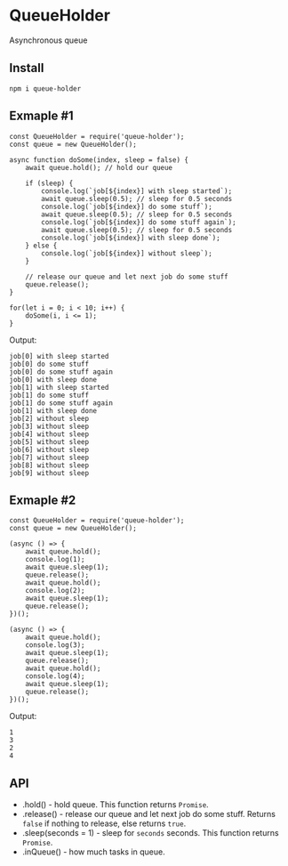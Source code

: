 # QueueHolder
Asynchronous queue

## Install
```
npm i queue-holder
```

## Exmaple #1

```
const QueueHolder = require('queue-holder');
const queue = new QueueHolder();

async function doSome(index, sleep = false) {
    await queue.hold(); // hold our queue

    if (sleep) {
        console.log(`job[${index}] with sleep started`);
        await queue.sleep(0.5); // sleep for 0.5 seconds
        console.log(`job[${index}] do some stuff`);
        await queue.sleep(0.5); // sleep for 0.5 seconds
        console.log(`job[${index}] do some stuff again`);
        await queue.sleep(0.5); // sleep for 0.5 seconds
        console.log(`job[${index}] with sleep done`);
    } else {
        console.log(`job[${index}] without sleep`);
    }

    // release our queue and let next job do some stuff
    queue.release();
}

for(let i = 0; i < 10; i++) {
    doSome(i, i <= 1);
}
```

Output:
```
job[0] with sleep started
job[0] do some stuff
job[0] do some stuff again
job[0] with sleep done
job[1] with sleep started
job[1] do some stuff
job[1] do some stuff again
job[1] with sleep done
job[2] without sleep
job[3] without sleep
job[4] without sleep
job[5] without sleep
job[6] without sleep
job[7] without sleep
job[8] without sleep
job[9] without sleep
```

## Exmaple #2

```
const QueueHolder = require('queue-holder');
const queue = new QueueHolder();

(async () => {
    await queue.hold();
    console.log(1);
    await queue.sleep(1);
    queue.release();
    await queue.hold();
    console.log(2);
    await queue.sleep(1);
    queue.release();
})();

(async () => {
    await queue.hold();
    console.log(3);
    await queue.sleep(1);
    queue.release();
    await queue.hold();
    console.log(4);
    await queue.sleep(1);
    queue.release();
})();
```

Output:

```
1
3
2
4
```

## API
- .hold() - hold queue. This function returns `Promise`.
- .release() - release our queue and let next job do some stuff. Returns `false` if nothing to release, else returns `true`.
- .sleep(seconds = 1) - sleep for `seconds` seconds. This function returns `Promise`.
- .inQueue() - how much tasks in queue.
